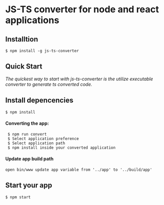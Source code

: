 # JS-TS converter for node and react applications
## Installtion
    $ npm install -g js-ts-converter
## Quick Start
*The quickest way to start with js-ts-converter is the utilize executable converter to generate ts converted code.*
## Install depencencies
    $ npm install
#### Converting the app:
     $ npm run convert
     $ Select application preference
     $ Select application path
     $ npm install inside your converted application
#### Update app build path 
    open bin/www update app variable from '../app' to '../build/app' 
## Start your app
    $ npm start  